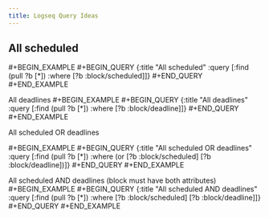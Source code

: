 ```yaml
---
title: Logseq Query Ideas
---
```


## All scheduled
#+BEGIN_EXAMPLE
#+BEGIN_QUERY
{:title "All scheduled" :query [:find (pull ?b [*]) :where [?b :block/scheduled]]}
#+END_QUERY
#+END_EXAMPLE 



All deadlines
#+BEGIN_EXAMPLE
#+BEGIN_QUERY
{:title "All deadlines" :query [:find (pull ?b [*]) :where [?b :block/deadline]]}
#+END_QUERY
#+END_EXAMPLE 


All scheduled OR deadlines

#+BEGIN_EXAMPLE
#+BEGIN_QUERY
{:title "All scheduled OR deadlines" :query [:find (pull ?b [*])  :where (or [?b :block/scheduled] [?b :block/deadline])]}
#+END_QUERY
#+END_EXAMPLE 


All scheduled AND deadlines (block must have both attributes)
#+BEGIN_EXAMPLE
#+BEGIN_QUERY
{:title "All scheduled AND deadlines" :query [:find (pull ?b [*])  :where [?b :block/scheduled] [?b :block/deadline]]}
#+END_QUERY
#+END_EXAMPLE
